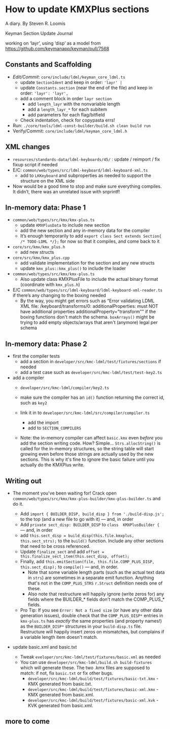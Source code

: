 # How to update KMXPlus sections

A diary.
By Steven R. Loomis

Keyman Section Update Journal

working on ‘layr’, using ‘disp’ as a model from https://github.com/keymanapp/keyman/pull/7568

## Constants and Scaffolding

- *Edit/Commit*: `core/include/ldml/keyman_core_ldml.ts`
    - update `SectionIdent` and keep in order: `'layr' |`
    - update `Constants.section` (near the end of the file) and keep in order: `'layr': 'layr',`
    - add a comment block in order `layr section`
        - add `length_layr` with the nonvariable length
        - add a `length_layr_*` for each subitem
        - add parameters for each flag/bitfield
    - Check indentation, check for copypasta errs!
- Run: `./core/tools/ldml-const-builder/build.sh clean build run`
- Verify/Commit: `core/include/ldml/keyman_core_ldml.h`

## XML changes

- `resources/standards-data/ldml-keyboards/45/`  : update / reimport / fix fixup script if needed
- E/C: `common/web/types/src/ldml-keyboard/ldml-keyboard-xml.ts`
    - add to `LKKeyboard` and subproperties as needed to support the structure on the XML side
- Now would be a good time to stop and make sure everything compiles. It didn’t, there was an unrelated issue with snprintf!

## In-memory data: Phase 1

- `common/web/types/src/kmx/kmx-plus.ts`
    - update `KMXPlusData` to include new section
    - add the new section and any in-memory data for the compiler
    - It’s enough temporarily to add `export class Sect extends Section{ /* TODO-LDML */};` for now so that it compiles, and come back to it
- `core/src/kmx/kmx_plus.h`
    - add new structs
- `core/src/kmx/kmx_plus.cpp`
    - add validate implementation for the section and any new structs
    - update `kmx_plus::kmx_plus()` to include the loader
- `common/web/types/src/kmx/kmx-plus.ts`
    - Also update class KMXPlusFile to include the actual binary format (coordinate with `kmx_plus.h`)
- E/C `common/web/types/src/ldml-keyboard/ldml-keyboard-xml-reader.ts` if there’s any changing to the boxing needed
    - By the way, you might get errors such as “Error validating LDML XML file: /keyboard/transforms/0: additionalProperties: must NOT have additional properties additionalProperty="transform"” if the boxing functions don't match the schema. `boxArrays()` might be trying to add empty objects/arrays that aren't (anymore) legal per schema

## In-memory data: Phase 2

- first the compiler tests
    - add a section in `developer/src/kmc-ldml/test/fixtures/sections` if needed
    - add a test case such as `developer/src/kmc-ldml/test/test-key2.ts`
- add a compiler
    - `developer/src/kmc-ldml/compiler/key2.ts`
    - make sure the compiler has an `id()` function returning the correct id, such as `key2`
    - link it in to `developer/src/kmc-ldml/src/compiler/compiler.ts`
        - add the import
        - add to `SECTION_COMPILERS`

    - Note: the in-memory compiler can affect `basic.kmx` even _before_ you add the section writing code. How? Simple… `Strs.allocString()` is called for the in-memory structures, so the string table will start growing even before those strings are actually used by the new sections.  This is why it's fine to ignore the basic failure until you actually do the KMXPlus write.

## Writing out

- The moment you've been waiting for! Crack open `common/web/types/src/kmx/kmx-plus-builder/kmx-plus-builder.ts` and do it.
    - Add `import { BUILDER_DISP, build_disp } from './build-disp.js';` to the top (and a new file to go with it) — and, in order
    - Add `private sect_disp: BUILDER_DISP` to `class  KMXPlusBuilder {` — and, in order
    - add `this.sect_disp = build_disp(this.file.kmxplus, this.sect_strs);` to the `build()` function.  Include any other sections that need to be cross referenced.
    - Update `finalize_sect` and add `offset = this.finalize_sect_item(this.sect_disp, offset);`
    - Finally, add `this.emitSection(file, this.file.COMP_PLUS_DISP, this.sect_disp);` to `compile()` — and, in order.
        - Note that some variable length parts (such as the actual text data in `strs`) are sometimes in a separate emit function. Anything that's not in the `COMP_PLUS_STRS` `r.Struct` definition needs one of these.
        - Also note that restructure will happily ignore (write zeros for) any fields where the BUILDER_* fields don't match the COMP_PLUS_* fields.
    - Pro Tip: If you see `Error: Not a fixed size` (or have any other data generation issues), double check that the `COMP_PLUS_DISP*` entries in `kmx-plus.ts` has _exactly_ the same properties (and property names!) as the `BUILDER_DISP*` structures in your `build-disp.ts` file. Restructure will happily insert zeros on mismatches, but complains if a variable length item doesn't match.

- update basic.xml and basic.txt
    - Tweak `eveloper/src/kmc-ldml/test/fixtures/basic.xml` as needed
    - You can use `developer/src/kmc-ldml/build.sh build-fixtures` which will generate these. The two .kmx files are supposed to match: if not, fix `basic.txt` or fix other bugs.
        - `developer/src/kmc-ldml/build/test/fixtures/basic-txt.kmx` - KMX generated from basic.txt.
        - `developer/src/kmc-ldml/build/test/fixtures/basic-xml.kmx` - KMX generated from basic.xml.
        - `developer/src/kmc-ldml/build/test/fixtures/basic-xml.kvk` - KVK generated from basic.xml.

## more to come
